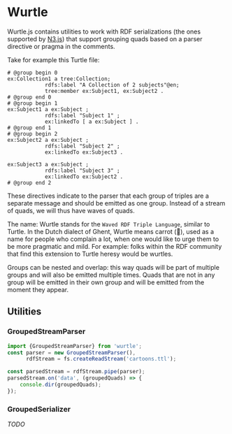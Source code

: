 # Wurtle

Wurtle.js contains utilities to work with RDF serializations (the ones supported by [N3.js](https://github.com/rdfjs/N3.js)) that support grouping quads based on a parser directive or pragma in the comments.

Take for example this Turtle file:

```turtle
# @group begin 0
ex:Collection1 a tree:Collection;
            rdfs:label "A Collection of 2 subjects"@en;
            tree:member ex:Subject1, ex:Subject2 .
# @group end 0
# @group begin 1
ex:Subject1 a ex:Subject ;
            rdfs:label "Subject 1" ;
            ex:linkedTo [ a ex:Subject ] .
# @group end 1
# @group begin 2
ex:Subject2 a ex:Subject ;
            rdfs:label "Subject 2" ;
            ex:linkedTo ex:Subject3 .

ex:Subject3 a ex:Subject ;
            rdfs:label "Subject 3" ;
            ex:linkedTo ex:Subject2 .
# @group end 2
```

These directives indicate to the parser that each group of triples are a separate message and should be emitted as one group.
Instead of a stream of quads, we will thus have waves of quads.

The name: Wurtle stands for the `Waved RDF Triple Language`, similar to Turtle. In the Dutch dialect of Ghent, Wurtle means carrot (🥕), used as a name for people who complain a lot, when one would like to urge them to be more pragmatic and mild. For example: folks within the RDF community that find this extension to Turtle heresy would be wurtles.

Groups can be nested and overlap: this way quads will be part of multiple groups and will also be emitted multiple times.
Quads that are not in any group will be emitted in their own group and will be emitted from the moment they appear.

## Utilities

### GroupedStreamParser

```javascript
import {GroupedStreamParser} from 'wurtle';
const parser = new GroupedStreamParser(),
      rdfStream = fs.createReadStream('cartoons.ttl');

const parsedStream = rdfStream.pipe(parser);
parsedStream.on('data', (groupedQuads) => {
    console.dir(groupedQuads);
});
```

### GroupedSerializer

_TODO_

